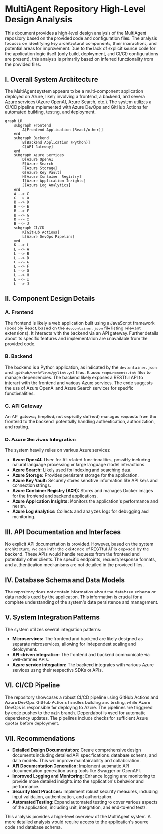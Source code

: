 # MultiAgent Repository High-Level Design Analysis

This document provides a high-level design analysis of the MultiAgent repository based on the provided code and configuration files.  The analysis focuses on identifying key architectural components, their interactions, and potential areas for improvement.  Due to the lack of explicit source code for the application logic itself (only build, deployment, and CI/CD configurations are present), this analysis is primarily based on inferred functionality from the provided files.

## I. Overall System Architecture

The MultiAgent system appears to be a multi-component application deployed on Azure, likely involving a frontend, a backend, and several Azure services (Azure OpenAI, Azure Search, etc.). The system utilizes a CI/CD pipeline implemented with Azure DevOps and GitHub Actions for automated building, testing, and deployment.

```mermaid
graph LR
    subgraph Frontend
        A[Frontend Application (React/other)]
    end
    subgraph Backend
        B[Backend Application (Python)]
        C[API Gateway]
    end
    subgraph Azure Services
        D[Azure OpenAI]
        E[Azure Search]
        F[Azure Storage]
        G[Azure Key Vault]
        H[Azure Container Registry]
        I[Azure Application Insights]
        J[Azure Log Analytics]
    end
    A --> C
    C --> B
    B --> D
    B --> E
    B --> F
    B --> G
    B --> I
    B --> J
    subgraph CI/CD
        K[GitHub Actions]
        L[Azure DevOps Pipeline]
    end
    K --> L
    L --> A
    L --> B
    L --> D
    L --> E
    L --> F
    L --> G
    L --> H
    L --> I
    L --> J

```

## II. Component Design Details

### A. Frontend

The frontend is likely a web application built using a JavaScript framework (possibly React, based on the `devcontainer.json` file listing relevant extensions).  It interacts with the backend via an API gateway.  Further details about its specific features and implementation are unavailable from the provided code.

### B. Backend

The backend is a Python application, as indicated by the `devcontainer.json` and `.github/workflows/pylint.yml` files. It uses `requirements.txt` files to manage dependencies. The backend likely exposes a RESTful API to interact with the frontend and various Azure services.  The code suggests the use of Azure OpenAI and Azure Search services for specific functionalities.

### C. API Gateway

An API gateway (implied, not explicitly defined) manages requests from the frontend to the backend, potentially handling authentication, authorization, and routing.

### D. Azure Services Integration

The system heavily relies on various Azure services:

* **Azure OpenAI:** Used for AI-related functionalities, possibly including natural language processing or large language model interactions.
* **Azure Search:**  Likely used for indexing and searching data.
* **Azure Storage:** Provides persistent storage for the application.
* **Azure Key Vault:** Securely stores sensitive information like API keys and connection strings.
* **Azure Container Registry (ACR):** Stores and manages Docker images for the frontend and backend applications.
* **Azure Application Insights:** Monitors the application's performance and health.
* **Azure Log Analytics:** Collects and analyzes logs for debugging and monitoring.


## III. API Documentation and Interfaces

No explicit API documentation is provided. However, based on the system architecture, we can infer the existence of RESTful APIs exposed by the backend.  These APIs would handle requests from the frontend and potentially other clients.  The specific endpoints, request/response formats, and authentication mechanisms are not detailed in the provided files.

## IV. Database Schema and Data Models

The repository does not contain information about the database schema or data models used by the application.  This information is crucial for a complete understanding of the system's data persistence and management.

## V. System Integration Patterns

The system utilizes several integration patterns:

* **Microservices:** The frontend and backend are likely designed as separate microservices, allowing for independent scaling and deployment.
* **API-driven integration:** The frontend and backend communicate via well-defined APIs.
* **Azure service integration:** The backend integrates with various Azure services using their respective SDKs or APIs.


## VI. CI/CD Pipeline

The repository showcases a robust CI/CD pipeline using GitHub Actions and Azure DevOps.  GitHub Actions handles building and testing, while Azure DevOps is responsible for deploying to Azure.  The pipelines are triggered by code pushes to the `main` branch.  Dependabot is used for automatic dependency updates.  The pipelines include checks for sufficient Azure quotas before deployment.


## VII. Recommendations

* **Detailed Design Documentation:** Create comprehensive design documents including detailed API specifications, database schema, and data models.  This will improve maintainability and collaboration.
* **API Documentation Generation:** Implement automatic API documentation generation using tools like Swagger or OpenAPI.
* **Improved Logging and Monitoring:** Enhance logging and monitoring to provide more detailed insights into the application's behavior and performance.
* **Security Best Practices:** Implement robust security measures, including input validation, authentication, and authorization.
* **Automated Testing:** Expand automated testing to cover various aspects of the application, including unit, integration, and end-to-end tests.


This analysis provides a high-level overview of the MultiAgent system.  A more detailed analysis would require access to the application's source code and database schema.